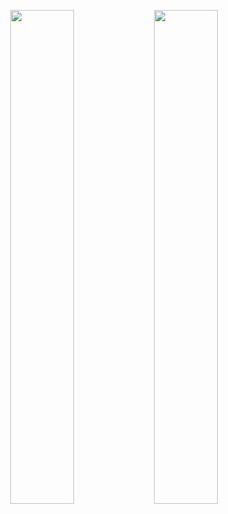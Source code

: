<p align="center">
<img width="45%"  src="https://github-readme-stats.vercel.app/api/top-langs/?username=ZTar-AT" />
<img width="45%"  src="https://github-readme-stats.vercel.app/api?username=ZTar-AT&show_icons=true" />
</p>
